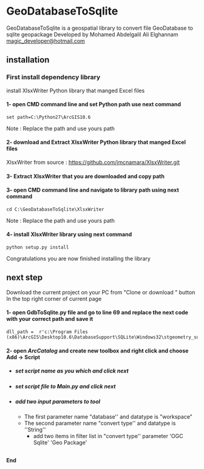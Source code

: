 
# GeoDatabaseToSqlite

GeoDatabaseToSqlite is a geospatial library to convert file GeoDatabase to sqlite geopackage
Developed by Mohamed Abdelgalil Ali Elghannam <magic_developer@hotmail.com>

## installation 
### First install dependency library 
install XlsxWriter Python library that manged Excel files

#### 1- open CMD command line and set Python path use next command
    set path=C:\Python27\ArcGIS10.6
Note : Replace the path and use yours path 
    
#### 2- download  and Extract  XlsxWriter Python library that manged Excel files 
XlsxWriter  from source  : https://github.com/jmcnamara/XlsxWriter.git
#### 3- Extract XlsxWriter  that you are downloaded and copy path
#### 3- open CMD command line and navigate to library path using next command
    cd C:\GeoDatabaseToSqlite\XlsxWriter
 Note : Replace the path and use yours path
 
#### 4- install  XlsxWriter  library  using next command
    python setup.py install
  Congratulations you are now finished installing the library
  
## next step
Download the current project on your PC from "Clone or download " button In the top right corner of current page

#### 1- open GdbToSqlite.py file and go to line 69 and replace the next code with your correct path and save it
    dll_path =  r'c:\Program Files (x86)\ArcGIS\Desktop10.6\DatabaseSupport\SQLite\Windows32\stgeometry_sqlite.dll'
#### 2- open _ArcCatalog_ and create new toolbox and right click and choose Add -> Script
 - ##### set script name as you which and  click  next 
 - ##### set script file to Main.py and  click  next 
 - #####  add two input parameters to tool  
	- The first parameter name  "database'' and datatype is "workspace"
	- The second parameter name  "convert type'' and datatype is ''String''
	   - add two items in filter list  in "convert type'' parameter 
		 'OGC Sqlite'
		 'Geo Package'


##
**End**

